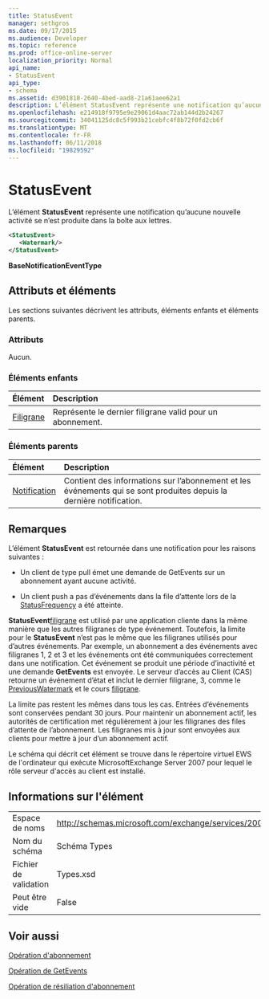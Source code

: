 ```yaml
---
title: StatusEvent
manager: sethgros
ms.date: 09/17/2015
ms.audience: Developer
ms.topic: reference
ms.prod: office-online-server
localization_priority: Normal
api_name:
- StatusEvent
api_type:
- schema
ms.assetid: d3901818-2640-4bed-aad8-21a61aee62a1
description: L’élément StatusEvent représente une notification qu’aucune nouvelle activité se n’est produite dans la boîte aux lettres.
ms.openlocfilehash: e214918f9795e9e29061d4aac72ab144d2b24267
ms.sourcegitcommit: 34041125dc8c5f993b21cebfc4f8b72f0fd2cb6f
ms.translationtype: MT
ms.contentlocale: fr-FR
ms.lasthandoff: 06/11/2018
ms.locfileid: "19829592"
---
```

# <a name="statusevent"></a>StatusEvent

L’élément **StatusEvent** représente une notification qu’aucune nouvelle activité se n’est produite dans la boîte aux lettres. 
  
```xml
<StatusEvent>
   <Watermark/>
</StatusEvent>
```

 **BaseNotificationEventType**
## <a name="attributes-and-elements"></a>Attributs et éléments

Les sections suivantes décrivent les attributs, éléments enfants et éléments parents.
  
### <a name="attributes"></a>Attributs

Aucun.
  
### <a name="child-elements"></a>Éléments enfants

|**Élément**|**Description**|
|:-----|:-----|
|[Filigrane](watermark.md) <br/> |Représente le dernier filigrane valid pour un abonnement.  <br/> |
   
### <a name="parent-elements"></a>Éléments parents

|**Élément**|**Description**|
|:-----|:-----|
|[Notification](notification-ex15websvcsotherref.md) <br/> |Contient des informations sur l’abonnement et les événements qui se sont produites depuis la dernière notification.  <br/> |
   
## <a name="remarks"></a>Remarques

L’élément **StatusEvent** est retournée dans une notification pour les raisons suivantes : 
  
- Un client de type pull émet une demande de GetEvents sur un abonnement ayant aucune activité.
    
- Un client push a pas d’événements dans la file d’attente lors de la [StatusFrequency](statusfrequency.md) a été atteinte. 
    
**StatusEvent**[filigrane](watermark.md) est utilisé par une application cliente dans la même manière que les autres filigranes de type événement. Toutefois, la limite pour le **StatusEvent** n’est pas le même que les filigranes utilisés pour d’autres événements. Par exemple, un abonnement a des événements avec filigranes 1, 2 et 3 et les événements ont été communiquées correctement dans une notification. Cet événement se produit une période d’inactivité et une demande **GetEvents** est envoyée. Le serveur d’accès au Client (CAS) retourne un événement d’état et inclut le dernier filigrane, 3, comme le [PreviousWatermark](previouswatermark.md) et le cours [filigrane](watermark.md).
  
La limite pas restent les mêmes dans tous les cas. Entrées d’événements sont conservées pendant 30 jours. Pour maintenir un abonnement actif, les autorités de certification met régulièrement à jour les filigranes des files d’attente de l’abonnement. Les filigranes mis à jour sont envoyées aux clients pour mettre à jour d’un abonnement actif.
  
Le schéma qui décrit cet élément se trouve dans le répertoire virtuel EWS de l'ordinateur qui exécute MicrosoftExchange Server 2007 pour lequel le rôle serveur d'accès au client est installé.
  
## <a name="element-information"></a>Informations sur l'élément

|||
|:-----|:-----|
|Espace de noms  <br/> |http://schemas.microsoft.com/exchange/services/2006/types  <br/> |
|Nom du schéma  <br/> |Schéma Types  <br/> |
|Fichier de validation  <br/> |Types.xsd  <br/> |
|Peut être vide  <br/> |False  <br/> |
   
## <a name="see-also"></a>Voir aussi



[Opération d'abonnement](subscribe-operation.md)
  
[Opération de GetEvents](getevents-operation.md)
  
[Opération de résiliation d'abonnement](unsubscribe-operation.md)

